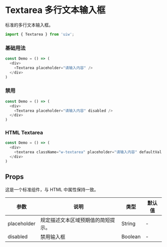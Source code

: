 Textarea 多行文本输入框
===

标准的多行文本输入框。

```jsx
import { Textarea } from 'uiw';
```

### 基础用法

<!--DemoStart,bgWhite--> 
```js
const Demo = () => (
  <div>
    <Textarea placeholder="请输入内容" />
  </div>
)
```
<!--End-->


### 禁用

<!--DemoStart,bgWhite--> 
```js
const Demo = () => (
  <div>
    <Textarea placeholder="请输入内容" disabled />
  </div>
)
```
<!--End-->

### HTML Textarea

<!--DemoStart,bgWhite--> 
```js
const Demo = () => (
  <div>
    <textarea className="w-textarea" placeholder="请输入内容" defaultValue="" />
  </div>
)
```
<!--End-->

## Props

这是一个标准组件，与 HTML 中属性保持一致。

| 参数 | 说明 | 类型 | 默认值 |
|--------- |-------- |--------- |-------- |
| placeholder | 规定描述文本区域预期值的简短提示。 | String | - |
| disabled | 禁用输入框 | Boolean | - |